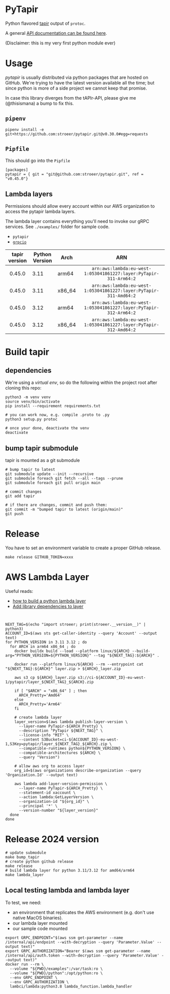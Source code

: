 # PyTapir

Python flavored [tapir](https://github.com/stroeer/tapir/) output of `protoc`.

A general [API documentation can be found here](https://stroeer.github.io/tapir/).

(Disclaimer: this is my very first python module ever)

# Usage

_pytapir_ is usually distributed via python packages that are hosted on GitHub. We're trying to have the
latest version available all the time; but since python is more of a side project we cannot keep that
promise.

In case this library diverges from the tAPIr-API, please give me (@thisismana) a bump to fix this.

## `pipenv`

`pipenv install -e git+https://github.com:stroeer/pytapir.git@v0.30.0#egg=requests`

## `Pipfile`

This should go into the `Pipfile`

```shell
[packages]
pytapir = { git = "git@github.com:stroeer/pytapir.git", ref = "v0.45.0"}
```

## Lambda layers

Permissions should allow every account within our AWS organization to access the
pytapir lambda layers.

The lambda layer contains everything you'll need to invoke our gRPC services. See
`./examples/` folder for sample code.

- `pytapir`
- [`grpcio`](https://pypi.org/project/grpcio/)

| tapir version | Python Version | Arch   |                                ARN                                |
|:-------------:|----------------|--------|:-----------------------------------------------------------------:|
|    0.45.0     | 3.11           | arm64  | `arn:aws:lambda:eu-west-1:053041861227:layer:PyTapir-311-Arm64:2` |
|    0.45.0     | 3.11           | x86_64 | `arn:aws:lambda:eu-west-1:053041861227:layer:PyTapir-311-Amd64:2` |
|    0.45.0     | 3.12           | arm64  | `arn:aws:lambda:eu-west-1:053041861227:layer:PyTapir-312-Arm64:2` |
|    0.45.0     | 3.12           | x86_64 | `arn:aws:lambda:eu-west-1:053041861227:layer:PyTapir-312-Amd64:2` |

# Build tapir

## dependencies

We're using a _virtual env_, so do the following within the project root after cloning this repo:

```shell 
python3 -m venv venv
source venv/bin/activate
pip install --requirement requirements.txt

# you can work now, e.g. compile .proto to .py
python3 setup.py protoc

# once your done, deactivate the venv
deactivate
````

## bump tapir submodule

tapir is mounted as a git submodule

```shell
# bump tapir to latest
git submodule update --init --recursive
git submodule foreach git fetch --all --tags --prune
git submodule foreach git pull origin main

# commit changes
git add tapir

# if there are changes, commit and push them:
git commit -m "bumped tapir to latest (origin/main)"
git push
```

# Release

You have to set an environment variable to create a proper GitHub release.

```shell
make release GITHUB_TOKEN=xxxx
```

# AWS Lambda Layer

Useful reads:

- [how to build a python lambda layer][howto]
- [Add library dependencies to layer][deps]

[howto]: https://unbiased-coder.com/create-python-lambda-layer/

[deps]: https://docs.aws.amazon.com/lambda/latest/dg/configuration-layers.html#configuration-layers-path

```shell


NEXT_TAG=$(echo "import stroeer; print(stroeer.__version__)" | python3)
ACCOUNT_ID=$(aws sts get-caller-identity --query 'Account' --output text)
for PYTHON_VERSION in 3.11 3.12 ; do
  for ARCH in arm64 x86_64 ; do
    docker buildx build --load --platform linux/${ARCH} --build-arg="PYTHON_VERSION=${PYTHON_VERSION}" --tag "${NEXT_TAG}:${ARCH}" .
  
    docker run --platform linux/${ARCH} --rm --entrypoint cat "${NEXT_TAG}:${ARCH}" layer.zip > ${ARCH}_layer.zip
    
    aws s3 cp ${ARCH}_layer.zip s3://ci-${ACCOUNT_ID}-eu-west-1/pytapir/layer_${NEXT_TAG}_${ARCH}.zip
    
    if [ "$ARCH" = "x86_64" ] ; then
      ARCH_Pretty='Amd64'
    else
      ARCH_Pretty='Arm64'
    fi
    
    # create lambda layer
    layer_version=$(aws lambda publish-layer-version \
      --layer-name PyTapir-${ARCH_Pretty} \
      --description "PyTapir ${NEXT_TAG}" \
      --license-info "MIT" \
      --content S3Bucket=ci-${ACCOUNT_ID}-eu-west-1,S3Key=pytapir/layer_${NEXT_TAG}_${ARCH}.zip \
      --compatible-runtimes python${PYTHON_VERSION} \
      --compatible-architectures ${ARCH} \
      --query "Version")
    
    # allow aws org to access layer
    org_id=$(aws organizations describe-organization --query 'Organization.Id' --output text)
    
    aws lambda add-layer-version-permission \
      --layer-name PyTapir-${ARCH_Pretty} \
      --statement-id xaccount \
      --action lambda:GetLayerVersion \
      --organization-id "${org_id}" \
      --principal '*' \
      --version-number "${layer_version}" 
  done  
done  
```

# Release 2024 version

```shell
# update submodule
make bump_tapir
# create python github release
make release
# build lambda layer for python 3.11/3.12 for amd64/arm64
make lambda_layer
```

## Local testing lambda and lambda layer

To test, we need:

- an environment that replicates the AWS environment
  (e.g. don't use native MacOS binaries).
- our lambda layer mounted
- our sample code mounted

```shell
export GRPC_ENDPOINT="$(aws ssm get-parameter --name /internal/api/endpoint --with-decryption --query 'Parameter.Value' --output text)"
export GRPC_AUTHORIZATION="Bearer $(aws ssm get-parameter --name /internal/api/auth.token --with-decryption --query 'Parameter.Value' --output text)"
docker run --rm \
  --volume "${PWD}/examples":/var/task:ro \
  --volume "${PWD}/python":/opt/python:ro \
  --env GRPC_ENDPOINT \
  --env GRPC_AUTHORIZATION \
  lambci/lambda:python3.8 lambda_function.lambda_handler
```
